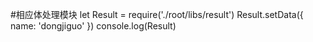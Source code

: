 #相应体处理模块
let Result = require('./root/libs/result')
Result.setData({
  name: 'dongjiguo'
})
console.log(Result)
